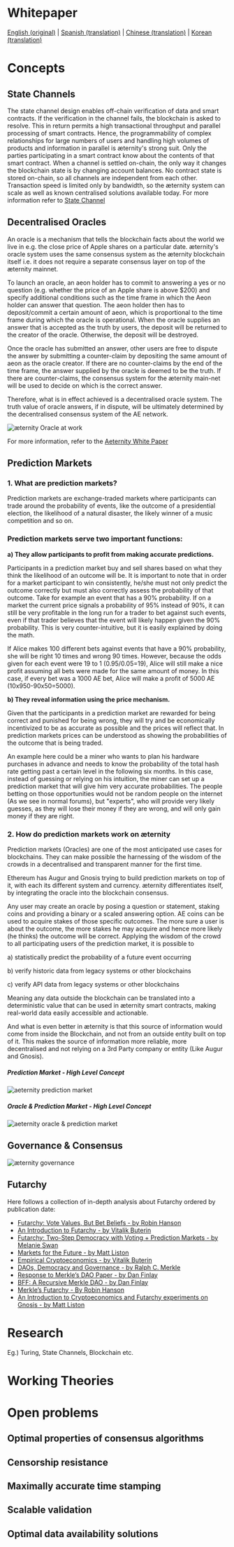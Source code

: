 # Whitepaper

[English (original)](http://blockchain.aeternity.com/%C3%A6ternity-blockchain-whitepaper.pdf) | [Spanish (translation)](http://blockchain.aeternity.com/Aeternity-blockchain-espaniol.pdf) | [Chinese (translation)](http://blockchain.aeternity.com/Aeternity%E5%8C%BA%E5%9D%97%E9%93%BE%E7%99%BD%E7%9A%AE%E4%B9%A6.pdf) | [Korean (translation)](Whitepaper_korean-%28%ED%95%9C%EA%B5%AD%EC%96%B4%29)

# Concepts
## State Channels
The state channel design enables off-chain verification of data and smart contracts. If the verification in the channel fails, the blockchain is asked to resolve. This in return permits a high transactional throughput and parallel processing of smart contracts. Hence, the programmability of complex relationships for large numbers of users and handling high volumes of products and information in parallel is æternity's strong suit.
Only the parties participating in a smart contract know about the contents of that smart contract.
When a channel is settled on-chain, the only way it changes the blockchain state is by changing account balances.
No contract state is stored on-chain, so all channels are independent from each other. Transaction speed is limited only by bandwidth, so the æternity system can scale as well as known centralised solutions available today.
 For more information refer to [State Channel](http://www.jeffcoleman.ca/state-channels/)
## Decentralised Oracles
An oracle is a mechanism that tells the blockchain facts about the world we live in e.g. the close price of Apple shares on a particular date. æternity's oracle system uses the same consensus system as the æternity blockchain itself i.e. it does not require a separate consensus layer on top of the æternity mainnet. 

To launch an oracle, an aeon holder has to commit to answering a yes or no question (e.g. whether the price of an Apple share is above $200) and specify additional conditions such as the time frame in which the Aeon holder can answer that question. The aeon holder then has to deposit/commit a certain amount of aeon, which is proportional to the time frame during which the oracle is operational. When the oracle supplies an answer that is accepted as the truth by users, the deposit will be returned to the creator of the oracle. Otherwise, the deposit will be destroyed.

Once the oracle has submitted an answer, other users are free to dispute the answer by submitting a counter-claim by depositing the same amount of aeon as the oracle creator. If there are no counter-claims by the end of the time frame, the answer supplied by the oracle is deemed to be the truth. If there are counter-claims, the consensus system for the æternity main-net will be used to decide on which is the correct answer.

Therefore, what is in effect achieved is a decentralised oracle system. The truth value of oracle answers, if in dispute, will be ultimately determined by the decentralised consensus system of the AE network.

![æternity Oracle at work](http://i66.tinypic.com/2emjrzm.png)

For more information, refer to the [Aeternity White Paper](https://blockchain.aeternity.com/%C3%A6ternity-blockchain-whitepaper.pdf)

## Prediction Markets
### 1. What are prediction markets?
Prediction markets are exchange-traded markets where participants can trade around the probability of events, like the outcome of a presidential election, the likelihood of a natural disaster, the likely winner of a music competition and so on.



### Prediction markets serve two important functions:

**a) They allow participants to profit from making accurate predictions.**

Participants in a prediction market buy and sell shares based on what they think the likelihood of an outcome will be. 
It is important to note that in order for a market participant to win consistently, he/she must not only predict the outcome correctly but must also correctly assess the probability of that outcome.
Take for example an event that has a 90% probability. If on a market the current price signals a probability of 95% instead of 90%, it can still be very profitable in the long run for a trader to bet against such events, even if that trader believes that the event will likely happen given the 90% probability.
This is very counter-intuitive, but it is easily explained by doing the math.

If Alice makes 100 different bets against events that have a 90% probability, she will be right 10 times and wrong 90 times. However, because the odds given for each event were 19 to 1 (0.95/0.05=19), Alice will still make a nice profit assuming all bets were made for the same amount of money. In this case, if every bet was a 1000 AE bet, Alice will make a profit of  5000 AE (10x950-90x50=5000).

**b) They reveal information using the price mechanism.**
 
Given that the participants in a prediction market are rewarded for being correct and punished for being wrong, they will try and be economically incentivized to be as accurate as possible and the prices will reflect that. In prediction markets prices can be understood as showing the probabilities of the outcome that is being traded.

An example here could be a miner who wants to plan his hardware purchases in advance and needs to know the probability of the total hash rate getting past a certain level in the following six months. In this case, instead of guessing or relying on his intuition, the miner can set up a prediction market that will give him very accurate probabilities. The people betting on those opportunities would not be random people on the internet (As we see in normal forums), but "experts", who will provide very likely guesses, as they will lose their money if they are wrong, and will only gain money if they are right.

### 2. How do prediction markets work on æternity
Prediction markets (Oracles) are one of the most anticipated use cases for blockchains. They can make possible the harnessing of the wisdom of the crowds in a decentralised and transparent manner for the first time.

Ethereum has Augur and Gnosis trying to build prediction markets on top of it, with each its different system and currency.
æternity differentiates itself, by integrating the oracle into the blockchain consensus. 

Any user may create an oracle by posing a question or statement, staking coins and providing a binary or a scaled answering option. 
AE coins can be used to acquire stakes of those specific outcomes. 
The more sure a user is about the outcome, the more stakes he may acquire and hence more likely (he thinks) the outcome will be correct. Applying the wisdom of the crowd to all participating users of the prediction market, it is possible to 

a) statistically predict the probability of a future event occurring  

b) verify historic data from legacy systems or other blockchains

c)  verify API data from legacy systems or other blockchains

Meaning any data outside the blockchain can be translated into a deterministic value that can be used in æternity smart contracts, making real-world data easily accessible and actionable. 

And what is even better in æternity is that this source of information would come from inside the Blockchain, and not from an outside entity built on top of it. This makes the source of information more reliable, more decentralised and not relying on  a 3rd Party company or entity (Like Augur and Gnosis).  

##### Prediction Market - High Level Concept
![aeternity prediction market](http://i66.tinypic.com/2emjrzm.jpg)

##### Oracle & Prediction Market - High Level Concept
![aeternity oracle & prediction market](http://i63.tinypic.com/30c291s.png)

## Governance & Consensus
![æternity governance](http://i67.tinypic.com/axehab.png)
## Futarchy
Here follows a collection of in-depth analysis about Futarchy ordered by publication date:
* [Futarchy: Vote Values, But Bet Beliefs - by Robin Hanson](http://mason.gmu.edu/~rhanson/futarchy.html)
* [An Introduction to Futarchy - by Vitalik Buterin](https://blog.ethereum.org/2014/08/21/introduction-futarchy/)
* [Futarchy: Two-Step Democracy with Voting + Prediction Markets - by Melanie Swan](https://books.google.it/books?id=RHJmBgAAQBAJ&pg=PA51&lpg=PA51&redir_esc=y#v=onepage&q&f=false)
* [Markets for the Future - by Matt Liston](https://medium.com/@ConsenSys/markets-for-the-future-c73fa73fe35d)
* [Empirical Cryptoeconomics - by Vitalik Buterin](https://www.reddit.com/r/ethereum/comments/453sid/empirical_cryptoeconomics/)
* [DAOs, Democracy and Governance - by Ralph C. Merkle](http://merkle.com/papers/DAOdemocracyDraft.pdf)
* [Response to Merkle’s DAO Paper - by Dan Finlay](https://medium.com/@danfinlay/response-to-merkles-dao-paper-61d76d2dd333)
* [BFF: A Recursive Merkle DAO - by Dan Finlay](https://medium.com/@danfinlay/bff-a-recursive-merkle-dao-121327d48493)
* [Merkle’s Futarchy - By Robin Hanson](http://www.overcomingbias.com/2016/07/merkles-futarchy.html)
* [An Introduction to Cryptoeconomics and Futarchy experiments on Gnosis - by Matt Liston](https://medium.com/@consensus/an-introduction-to-cryptoeconomics-and-futarchy-experiments-on-gnosis-df85220f840a)
# Research
Eg.) Turing, State Channels, Blockchain etc.
# Working Theories

# Open problems
## Optimal properties of consensus algorithms
## Censorship resistance
## Maximally accurate time stamping
## Scalable validation
## Optimal data availability solutions
